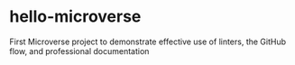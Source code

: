 # hello-microverse
First Microverse project to demonstrate effective use of linters, the GitHub flow, and professional documentation
